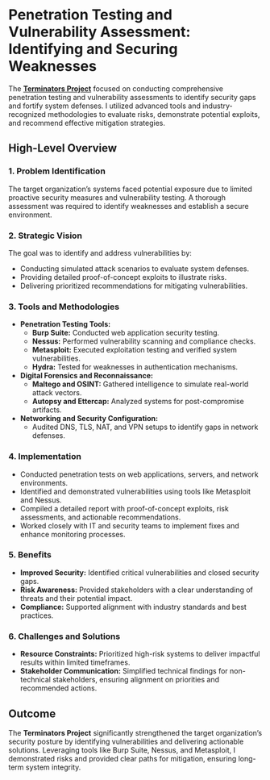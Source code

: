 # Penetration Testing and Vulnerability Assessment: Identifying and Securing Weaknesses

The [**Terminators Project**](https://github.com/Cyber-Final/cyber-final/blob/main/andrew.md) focused on conducting comprehensive penetration testing and vulnerability assessments to identify security gaps and fortify system defenses. I utilized advanced tools and industry-recognized methodologies to evaluate risks, demonstrate potential exploits, and recommend effective mitigation strategies.

## High-Level Overview

### 1. Problem Identification
The target organization’s systems faced potential exposure due to limited proactive security measures and vulnerability testing. A thorough assessment was required to identify weaknesses and establish a secure environment.

### 2. Strategic Vision
The goal was to identify and address vulnerabilities by:
- Conducting simulated attack scenarios to evaluate system defenses.
- Providing detailed proof-of-concept exploits to illustrate risks.
- Delivering prioritized recommendations for mitigating vulnerabilities.

### 3. Tools and Methodologies
- **Penetration Testing Tools:**
  - **Burp Suite:** Conducted web application security testing.
  - **Nessus:** Performed vulnerability scanning and compliance checks.
  - **Metasploit:** Executed exploitation testing and verified system vulnerabilities.
  - **Hydra:** Tested for weaknesses in authentication mechanisms.
- **Digital Forensics and Reconnaissance:**
  - **Maltego and OSINT:** Gathered intelligence to simulate real-world attack vectors.
  - **Autopsy and Ettercap:** Analyzed systems for post-compromise artifacts.
- **Networking and Security Configuration:**
  - Audited DNS, TLS, NAT, and VPN setups to identify gaps in network defenses.

### 4. Implementation
- Conducted penetration tests on web applications, servers, and network environments.
- Identified and demonstrated vulnerabilities using tools like Metasploit and Nessus.
- Compiled a detailed report with proof-of-concept exploits, risk assessments, and actionable recommendations.
- Worked closely with IT and security teams to implement fixes and enhance monitoring processes.

### 5. Benefits
- **Improved Security:** Identified critical vulnerabilities and closed security gaps.
- **Risk Awareness:** Provided stakeholders with a clear understanding of threats and their potential impact.
- **Compliance:** Supported alignment with industry standards and best practices.

### 6. Challenges and Solutions
- **Resource Constraints:** Prioritized high-risk systems to deliver impactful results within limited timeframes.
- **Stakeholder Communication:** Simplified technical findings for non-technical stakeholders, ensuring alignment on priorities and recommended actions.

## Outcome
The **Terminators Project** significantly strengthened the target organization’s security posture by identifying vulnerabilities and delivering actionable solutions. Leveraging tools like Burp Suite, Nessus, and Metasploit, I demonstrated risks and provided clear paths for mitigation, ensuring long-term system integrity.
